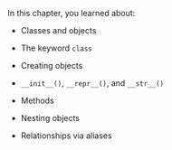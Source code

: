 In this chapter, you learned about:

-   Classes and objects

-   The keyword `class`

-   Creating objects

-   `__init__()`, `__repr__()`, and `__str__()`

-   Methods

-   Nesting objects

-   Relationships via aliases
